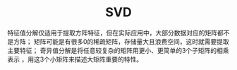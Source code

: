 # <center> SVD </center>

特征值分解仅适用于提取方阵特征，但在实际应用中，大部分数据对应的矩阵都不是方阵；
矩阵可能是有很多0的稀疏矩阵，存储量大且浪费空间，这时就需要提取主要特征；
奇异值分解是将任意较复杂的矩阵用更小、更简单的3个子矩阵的相乘表示 ，用这3个小矩阵来描述大矩阵重要的特性。